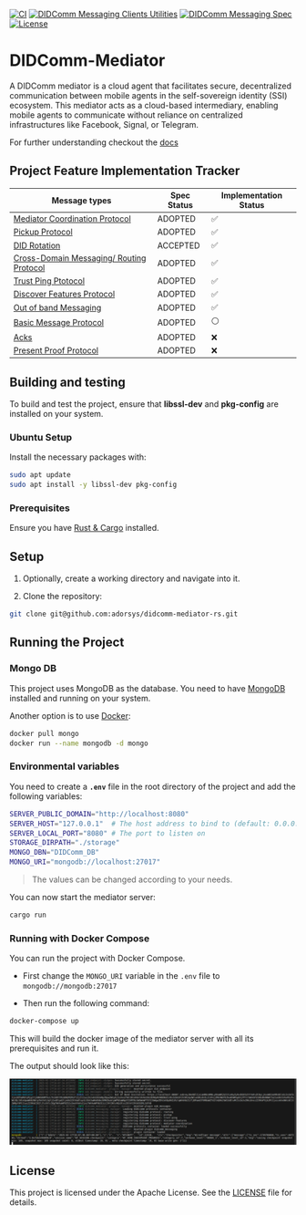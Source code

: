 [![CI](https://github.com/adorsys/didcomm-mediator-rs/actions/workflows/rust.yml/badge.svg)](https://github.com/adorsys/didcomm-mediator-rs/actions/workflows/rust.yml)
[![DIDComm Messaging Clients Utilities](https://img.shields.io/badge/DIDComm%20Messaging%20Clients%20Utilities-repo-blue.svg)](https://github.com/adorsys/didcomm-messaging-clients-utilities)
[![DIDComm Messaging Spec](https://img.shields.io/badge/DIDComm%20Messaging-Specification-blue.svg)](https://identity.foundation/didcomm-messaging/spec/)
[![License](https://img.shields.io/badge/license-Apache%202.0-brightgreen.svg)](https://github.com/adorsys/didcomm-mediator-rs/blob/main/LICENSE)

# DIDComm-Mediator

A DIDComm mediator is a cloud agent that facilitates secure, decentralized communication between mobile agents in the self-sovereign identity (SSI) ecosystem. This mediator acts as a cloud-based intermediary, enabling mobile agents to communicate without reliance on centralized infrastructures like Facebook, Signal, or Telegram.

For further understanding checkout the [docs](docs/mediator-doc.md)  

## Project Feature Implementation Tracker

|Message types  | Spec Status | Implementation Status|
|---------------|-------------|----------------------|
|[Mediator Coordination Protocol](https://didcomm.org/coordinate-mediation/2.0/)| ADOPTED| ✅|
|[Pickup Protocol](https://didcomm.org/messagepickup/3.0/)| ADOPTED | ✅ |
|[DID Rotation](https://didcomm.org/book/v2/didrotation) | ACCEPTED | ✅ |
|[Cross-Domain Messaging/ Routing Protocol](https://identity.foundation/didcomm-messaging/spec/#routing-protocol-20) | ADOPTED | ✅|
|[Trust Ping Ptotocol](https://identity.foundation/didcomm-messaging/spec/#trust-ping-protocol-20) | ADOPTED|✅|
|[Discover Features Protocol](https://didcomm.org/discover-features/2.0/) | ADOPTED | ✅ |
|[Out of band Messaging](https://identity.foundation/didcomm-messaging/spec/#out-of-band-messages) | ADOPTED | ✅
|[Basic Message Protocol](https://didcomm.org/basicmessage/2.0/#:~:text=The%20BasicMessage%20protocol%20describes%20a,message%20type%20used%20to%20communicate.) | ADOPTED|⚪|
|[Acks](https://github.com/hyperledger/aries-rfcs/tree/main/features/0015-acks)| ADOPTED |❌ |
|[Present Proof Protocol](https://didcomm.org/present-proof/3.0/)| ADOPTED | ❌|

## Building and testing

To build and test the project, ensure that **libssl-dev** and **pkg-config** are installed on your system.

### Ubuntu Setup

Install the necessary packages with:

```sh
sudo apt update
sudo apt install -y libssl-dev pkg-config
```

### Prerequisites

Ensure you have [Rust & Cargo](https://www.rust-lang.org/tools/install) installed.

## Setup

1. Optionally, create a working directory and navigate into it.

2. Clone the repository:

```sh
git clone git@github.com:adorsys/didcomm-mediator-rs.git
```

## Running the Project

### Mongo DB

This project uses MongoDB as the database. You need to have [MongoDB](https://www.mongodb.com) installed and running on your system.

Another option is to use [Docker](https://www.docker.com):

```sh
docker pull mongo
docker run --name mongodb -d mongo
```

### Environmental variables

You need to create a **`.env`** file in the root directory of the project and add the following variables:

```sh
SERVER_PUBLIC_DOMAIN="http://localhost:8080"
SERVER_HOST="127.0.0.1"  # The host address to bind to (default: 0.0.0.0)
SERVER_LOCAL_PORT="8080" # The port to listen on
STORAGE_DIRPATH="./storage"
MONGO_DBN="DIDComm_DB"
MONGO_URI="mongodb://localhost:27017"
```

> The values can be changed according to your needs.  

You can now start the mediator server:

```sh
cargo run
```

### Running with Docker Compose

You can run the project with Docker Compose.

* First change the `MONGO_URI` variable in the `.env` file to `mongodb://mongodb:27017`

* Then run the following command:

```sh
docker-compose up
```

This will build the docker image of the mediator server with all its prerequisites and run it.

The output should look like this:

![image](docs/server-output.webp)

## License

This project is licensed under the Apache License. See the [LICENSE](https://github.com/adorsys/didcomm-mediator-rs/blob/main/LICENSE) file for details.
